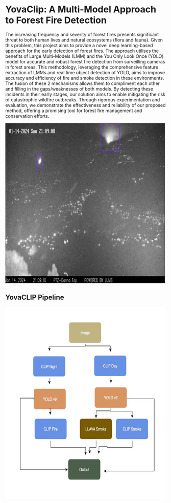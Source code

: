 # YovaClip: A Multi-Model Approach to Forest Fire Detection


The increasing frequency and severity of forest fires
presents significant threat to both human lives and natural
ecosystems (flora and fauna). Given this problem, this project
aims to provide a novel deep learning-based approach for the
early detection of forest fires. The approach utilises the benefits
of Large Multi-Models (LMM) and the You Only Look Once
(YOLO) model for accurate and robust forest fire detection from
surveilling cameras in forest areas. This methodology, leveraging
the comprehensive feature extraction of LMMs and real time object detection of YOLO, aims to improve accuracy and efficiency
of fire and smoke detection in these environments. The fusion
of these 2 mechanisms allows them to compliment each other
and filling in the gaps/weaknesses of both models. By detecting
these incidents in their early stages, our solution aims to enable
mitigating the risk of catastrophic wildfire outbreaks. Through
rigorous experimentation and evaluation, we demonstrate the
effectiveness and reliability of our proposed method, offering
a promising tool for forest fire management and conservation
efforts.

<!-- This is a comment in HTML 
<div style="display: flex; justify-content: space-around; align-items: center;">
    <img src="fire.png" alt="Fire Bounding Box" width="300" height="200" style="margin-right: 20px;">
    <img src="pipeline.jpeg" alt="Pipeline" width="300" height="200">
</div>
-->
<img src="fire.png" alt="Fire Bounding Box" width="500" height="500">

## YovaCLIP Pipeline
<img src="pipeline.jpeg" alt="Pipeline" width="500" height="600">
